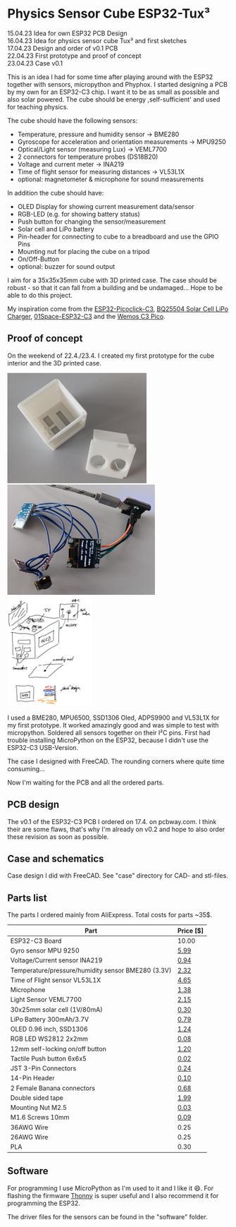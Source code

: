 # Physics Sensor Cube ESP32-Tux³

15.04.23 Idea for own ESP32 PCB Design  
16.04.23 Idea for physics sensor cube Tux³ and first sketches  
17.04.23 Design and order of v0.1 PCB  
22.04.23 First prototype and proof of concept  
23.04.23 Case v0.1

This is an idea I had for some time after playing around with the ESP32 together with sensors, micropython and Phyphox. I started designing a PCB by my own for an ESP32-C3 chip. I want it to be as small as possible and also solar powered. The cube should be energy ,self-sufficient' and used for teaching physics. 

The cube should have the following sensors:
- Temperature, pressure and humidity sensor &rarr; BME280
- Gyroscope for acceleration and orientation measurements &rarr; MPU9250
- Optical/Light sensor (measuring Lux) &rarr; VEML7700
- 2 connectors for temperature probes (DS18B20)
- Voltage and current meter &rarr; INA219
- Time of flight sensor for measuring distances &rarr; VL53L1X
- optional: magnetometer & microphone for sound measurements

In addition the cube should have:
- OLED Display for showing current measurement data/sensor
- RGB-LED (e.g. for showing battery status)
- Push button for changing the sensor/measurement
- Solar cell and LiPo battery
- Pin-header for connecting to cube to a breadboard and use the GPIO Pins
- Mounting nut for placing the cube on a tripod
- On/Off-Button
- optional: buzzer for sound output

I aim for a 35x35x35mm cube with 3D printed case. The case should be robust - so that it can fall from a building and be undamaged... Hope to be able to do this project. 

My inspiration come from the [ESP32-Picoclick-C3](https://github.com/makermoekoe/Picoclick-C3), [BQ25504 Solar Cell LiPo Charger](https://hackaday.io/project/158837-ultra-low-power-lipo-charger-via-energy-harvesting), [01Space-ESP32-C3](https://github.com/01Space/ESP32-C3-0.42LCD) and the [Wemos C3 Pico](https://www.wemos.cc/en/latest/c3/c3_pico.html).

## Proof of concept

On the weekend of 22.4./23.4. I created my first prototype for the cube interior and the 3D printed case. 

<img src="case_v01.jpg" alt="Case v01" height="250"/> <img src="tux3_prototype_2.jpg" alt="First prototype of Tux Cube" height="250"/><img src="idea_sketch_tux_cube.png" alt="idea sketch" height="250"/>

I used a BME280, MPU6500, SSD1306 Oled, ADPS9900 and VL53L1X for my first prototype. It worked amazingly good and was simple to test with micropython. Soldered all sensors together on their I²C pins. First had trouble installing MicroPython on the ESP32, because I didn't use the ESP32-C3 USB-Version.

The case I designed with FreeCAD. The rounding corners where quite time consuming...

Now I'm waiting for the PCB and all the ordered parts.

## PCB design
The v0.1 of the ESP32-C3 PCB I ordered on 17.4. on pcbway.com. I think their are some flaws, that's why I'm already on v0.2 and hope to also order these revision as soon as possible.

## Case and schematics
Case design I did with FreeCAD. See "case" directory for CAD- and stl-files.

## Parts list
The parts I ordered mainly from AliExpress. Total costs for parts ~35$.

|Part                                              |Price [$]  | 
|--------------------------------------------------|-----------|
|ESP32-C3 Board                                    |10.00      |
|Gyro sensor MPU 9250                              |[5.99](https://www.aliexpress.com/item/1005005377858707.html)|
|Voltage/Current sensor INA219                     |[0.94](https://www.aliexpress.com/item/33047166203.html)|
|Temperature/pressure/humidity sensor BME280 (3.3V)|[2.32](https://www.aliexpress.com/item/32862421810.html)|
|Time of Flight sensor VL53L1X                     |[4.65](https://www.aliexpress.com/item/1005003091941068.html)|
|Microphone                                        |[1.38](https://www.aliexpress.com/item/4000045517597.html)|
|Light Sensor VEML7700                             |[2.15](https://www.aliexpress.com/item/1005004926993351.html)|
|30x25mm solar cell (1V/80mA)                      |[0.30](https://www.aliexpress.com/item/1005003534570447.html)|
|LiPo Battery 300mAh/3.7V                          |[0.79](https://www.aliexpress.com/item/1005005174603270.html)|
|OLED 0.96 inch, SSD1306                           |[1.24](https://www.aliexpress.com/item/32957309383.html)|
|RGB LED WS2812 2x2mm                              |[0.08](https://www.aliexpress.com/item/4000770210584.html)|
|12mm self-locking on/off button                   |[1.20](https://www.aliexpress.com/item/1005003575736338.html)|
|Tactile Push button 6x6x5                         |[0.02](https://www.aliexpress.com/item/32960657626.html)|
|JST 3-Pin Connectors                              |[0.24](https://www.aliexpress.com/item/32954418743.html)|
|14-Pin Header                                     |[0.10](https://www.aliexpress.com/item/33004522737.html)|
|2 Female Banana connectors                        |[0.68](https://www.aliexpress.com/item/1005002642114673.html)|
|Double sided tape                                 |[1.99](https://www.aliexpress.com/item/1005003980172009.html)|
|Mounting Nut M2.5                                 |[0.03](https://de.aliexpress.com/item/4000585933306.html)|
|M1.6 Screws 10mm                                  |[0.09](https://www.aliexpress.com/item/32968483467.html)|
|36AWG Wire                                        |0.25       |
|26AWG Wire                                        |0.25       |
|PLA                                               |0.30       |

## Software
For programming I use MicroPython as I'm used to it and I like it 😄. For flashing the firmware [Thonny](https://thonny.org) is super useful and I also recommend it for programming the ESP32.

The driver files for the sensors can be found in the "software" folder.


